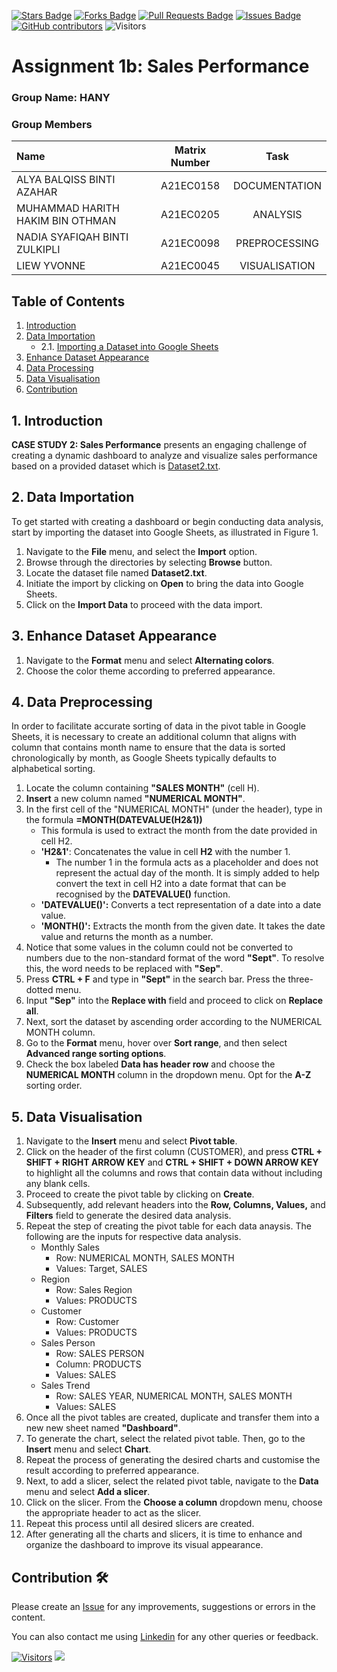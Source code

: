 <a href="https://github.com/drshahizan/BDM/stargazers"><img src="https://img.shields.io/github/stars/drshahizan/BDM" alt="Stars Badge"/></a>
<a href="https://github.com/drshahizan/BDM/network/members"><img src="https://img.shields.io/github/forks/drshahizan/BDM" alt="Forks Badge"/></a>
<a href="https://github.com/drshahizan/BDM/pulls"><img src="https://img.shields.io/github/issues-pr/drshahizan/BDM" alt="Pull Requests Badge"/></a>
<a href="https://github.com/drshahizan/BDM"><img src="https://img.shields.io/github/issues/drshahizan/BDM" alt="Issues Badge"/></a>
<a href="https://github.com/drshahizan/BDM/graphs/contributors"><img alt="GitHub contributors" src="https://img.shields.io/github/contributors/drshahizan/BDM?color=2b9348"></a>
![Visitors](https://api.visitorbadge.io/api/visitors?path=https%3A%2F%2Fgithub.com%2Fdrshahizan%2BDM&labelColor=%23d9e3f0&countColor=%23697689&style=flat)

# Assignment 1b: Sales Performance

### Group Name: HANY
### Group Members

| Name                                     | Matrix Number | Task |
| :---------------------------------------- | :-------------: | :-------------: |
| ALYA BALQISS BINTI AZAHAR             |A21EC0158      | DOCUMENTATION     |
| MUHAMMAD HARITH HAKIM BIN OTHMAN              | A21EC0205     | ANALYSIS     |
|NADIA SYAFIQAH BINTI ZULKIPLI|A21EC0098      | PREPROCESSING     |
| LIEW YVONNE              |A21EC0045      | VISUALISATION     |

## Table of Contents
1. [Introduction](#1.introduction)
2. [Data Importation](#2.-data-importation)
   - 2.1. [Importing a Dataset into Google Sheets](#importing-a-dataset-into-google-sheets)
3. [Enhance Dataset Appearance](#enhance-dataset-appearance)
4. [Data Processing](#data-preprocessing)
5. [Data Visualisation](#data-visualisation)
6. [Contribution](#contribution)

## 1. Introduction
**CASE STUDY 2: Sales Performance** presents an engaging challenge of creating a dynamic dashboard to analyze and visualize sales performance based on a provided dataset which is [Dataset2.txt](https://docs.google.com/spreadsheets/d/1rKwc9vmwvVDqHaBCEf31vlPtSSHoVWJi3Tsy18F0rDk/edit?usp=sharing).

## 2. Data Importation
To get started with creating a dashboard or begin conducting data analysis, start by importing the dataset into Google Sheets, as illustrated in Figure 1. 
  1. Navigate to the **File** menu, and select the **Import** option.
  2. Browse through the directories by selecting **Browse** button.
  3. Locate the dataset file named **Dataset2.txt**.
  4. Initiate the import by clicking on **Open** to bring the data into Google Sheets.
  5. Click on the **Import Data** to proceed with the data import.

## 3. Enhance Dataset Appearance
  1. Navigate to the **Format** menu and select **Alternating colors**.
  2. Choose the color theme according to preferred appearance.

## 4. Data Preprocessing
In order to facilitate accurate sorting of data in the pivot table in Google Sheets, it is necessary to create an additional column that aligns with column that contains month name to ensure that the data is sorted chronologically by month, as Google Sheets typically defaults to alphabetical sorting.
  1. Locate the column containing **"SALES MONTH"** (cell H).
  2. **Insert** a new column named **"NUMERICAL MONTH"**.
  3. In the first cell of the "NUMERICAL MONTH" (under the header), type in the formula **=MONTH(DATEVALUE(H2&1))**
     - This formula is used to extract the month from the date provided in cell H2.
     - **'H2&1'**: Concatenates the value in cell **H2** with the number 1.
       - The number 1 in the formula acts as a placeholder and does not represent the actual day of the month. It is simply added to help convert the text in cell H2 into a date format that can be recognised by the **DATEVALUE()** function.
     - **'DATEVALUE()':** Converts a tect representation of a date into a date value.
     - **'MONTH()':** Extracts the month from the given date. It takes the date value and returns the month as a number.
  4. Notice that some values in the column could not be converted to numbers due to the non-standard format of the word **"Sept"**. To resolve this, the word needs to be replaced with **"Sep"**.
  5. Press **CTRL + F** and type in **"Sept"** in the search bar. Press the three-dotted menu.
  6. Input **"Sep"** into the **Replace with** field and proceed to click on **Replace all**.
  7. Next, sort the dataset by ascending order according to the NUMERICAL MONTH column.
  8. Go to the **Format** menu, hover over **Sort range**, and then select **Advanced range sorting options**.
  9. Check the box labeled **Data has header row** and choose the **NUMERICAL MONTH** column in the dropdown menu. Opt for the **A-Z** sorting order.

## 5. Data Visualisation
  1. Navigate to the **Insert** menu and select **Pivot table**.
  2. Click on the header of the first column (CUSTOMER), and press **CTRL + SHIFT + RIGHT ARROW KEY** and **CTRL + SHIFT + DOWN ARROW KEY** to highlight all the columns and rows that contain data without including any blank cells.
  3. Proceed to create the pivot table by clicking on **Create**.
  4. Subsequently, add relevant headers into the **Row, Columns, Values,** and **Filters** field to generate the desired data analysis.
  5. Repeat the step of creating the pivot table for each data anaysis. The following are the inputs for respective data analysis.
     - Monthly Sales
       - Row: NUMERICAL MONTH, SALES MONTH
       - Values: Target, SALES
     - Region
       - Row: Sales Region
       - Values: PRODUCTS
     - Customer
       - Row: Customer
       - Values: PRODUCTS
     - Sales Person
       - Row: SALES PERSON
       - Column: PRODUCTS
       - Values: SALES
     - Sales Trend
       - Row: SALES YEAR, NUMERICAL MONTH, SALES MONTH
       - Values: SALES
  7. Once all the pivot tables are created, duplicate and transfer them into a new new sheet named **"Dashboard"**.
  8. To generate the chart, select the related pivot table. Then, go to the **Insert** menu and select **Chart**.
  9. Repeat the process of generating the desired charts and customise the result according to preferred appearance.
  10. Next, to add a slicer, select the related pivot table, navigate to the **Data** menu and select **Add a slicer**.
  11. Click on the slicer. From the **Choose a column** dropdown menu, choose the appropriate header to act as the slicer.
  12. Repeat this process until all desired slicers are created.
  13. After generating all the charts and slicers, it is time to enhance and organize the dashboard to improve its visual appearance.
## Contribution 🛠️
Please create an [Issue](https://github.com/drshahizan/BDM/issues) for any improvements, suggestions or errors in the content.

You can also contact me using [Linkedin](https://www.linkedin.com/in/drshahizan/) for any other queries or feedback.

[![Visitors](https://api.visitorbadge.io/api/visitors?path=https%3A%2F%2Fgithub.com%2Fdrshahizan&labelColor=%23697689&countColor=%23555555&style=plastic)](https://visitorbadge.io/status?path=https%3A%2F%2Fgithub.com%2Fdrshahizan)
![](https://hit.yhype.me/github/profile?user_id=81284918)




